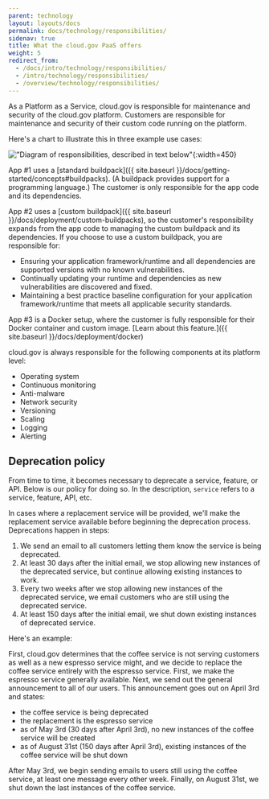 ```yaml
---
parent: technology
layout: layouts/docs
permalink: docs/technology/responsibilities/
sidenav: true
title: What the cloud.gov PaaS offers
weight: 5
redirect_from:
  - /docs/intro/technology/responsibilities/
  - /intro/technology/responsibilities/
  - /overview/technology/responsibilities/
---
```


As a Platform as a Service, cloud.gov is responsible for maintenance and security of the cloud.gov platform. Customers are responsible for maintenance and security of their custom code running on the platform.

Here's a chart to illustrate this in three example use cases:

!["Diagram of responsibilities, described in text below"]({{site.baseurl}}/assets/images/content/boundaries.svg){:width=450}

<!-- Source for this diagram is https://docs.google.com/drawings/d/1UBiOteSPXpA72KE52Kh-j7aYr73zTkzJ_oMuw5F293I/edit -->

App #1 uses a [standard buildpack]({{ site.baseurl }}/docs/getting-started/concepts#buildpacks). (A buildpack provides support for a programming language.) The customer is only responsible for the app code and its dependencies.

App #2 uses a [custom buildpack]({{ site.baseurl }}/docs/deployment/custom-buildpacks), so the customer's responsibility expands from the app code to managing the custom buildpack and its dependencies. If you choose to use a custom buildpack, you are responsible for:

* Ensuring your application framework/runtime and all dependencies are supported versions with no known vulnerabilities.
* Continually updating your runtime and dependencies as new vulnerabilities are discovered and fixed.
* Maintaining a best practice baseline configuration for your application framework/runtime that meets all applicable security standards.

App #3 is a Docker setup, where the customer is fully responsible for their Docker container and custom image. [Learn about this feature.]({{ site.baseurl }}/docs/deployment/docker)

cloud.gov is always responsible for the following components at its platform level:

* Operating system
* Continuous monitoring
* Anti-malware
* Network security
* Versioning
* Scaling
* Logging
* Alerting

## Deprecation policy

From time to time, it becomes necessary to deprecate a service, feature, or API. Below is our policy for doing so. In the description, `service` 
refers to a service, feature, API, etc.

In cases where a replacement service will be provided, we'll make the replacement service available before beginning the deprecation process.
Deprecations happen in steps:

1. We send an email to all customers letting them know the service is being deprecated.
1. At least 30 days after the initial email, we stop allowing new instances of the deprecated service, but continue allowing existing instances to work.
1. Every two weeks after we stop allowing new instances of the deprecated service, we email customers who are still using the deprecated service.
1. At least 150 days after the initial email, we shut down existing instances of deprecated service.


Here's an example:

First, cloud.gov determines that the coffee service is not serving customers as well as a new espresso service might, and we decide 
to replace the coffee service entirely with the espresso service. 
First, we make the espresso service generally available. Next, we send out the general announcement to all of our users. This announcement goes out on April 3rd and states:

- the coffee service is being deprecated
- the replacement is the espresso service
- as of May 3rd (30 days after April 3rd), no new instances of the coffee service will be created
- as of August 31st (150 days after April 3rd), existing instances of the coffee service will be shut down

After May 3rd, we begin sending emails to users still using the coffee service, at least one message every other week.
Finally, on August 31st, we shut down the last instances of the coffee service.
